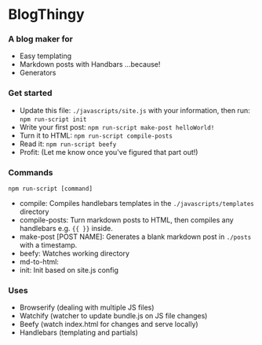 # BlogThingy

### A blog maker for

  - Easy templating
  - Markdown posts with Handbars ...because!
  - Generators

### Get started

  - Update this file: `./javascripts/site.js` with your information, then run: `npm run-script init`
  - Write your first post: `npm run-script make-post helloWorld!`
  - Turn it to HTML: `npm run-script compile-posts`
  - Read it: `npm run-script beefy`
  - Profit: (Let me know once you've figured that part out!)


### Commands

  `npm run-script [command]`

  - compile: Compiles handlebars templates in the `./javascripts/templates` directory
  - compile-posts: Turn markdown posts to HTML, then compiles any handlebars e.g. `{{ }}` inside.
  - make-post [POST NAME]: Generates a blank markdown post in `./posts` with a timestamp.
  - beefy: Watches working directory
  - md-to-html:
  - init: Init based on site.js config

### Uses

  - Browserify (dealing with multiple JS files)
  - Watchify (watcher to update bundle.js on JS file changes)
  - Beefy (watch index.html for changes and serve locally)
  - Handlebars (templating and partials)
